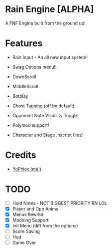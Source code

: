 # Rain Engine [ALPHA]

A FNF Engine built from the ground up!

# Features

* Rain Input - An all new input system!

* Swag Options menu!!

* DownScroll

* MiddleScroll

* Botplay

* Ghost Tapping (off by default)

* Opponent Note Visibility Toggle

* Polymod support!

* Character and Stage .hscript files!

# Credits

* [YoPhlox (me!)](https://x.com/yophlox)

# TODO

- [ ] Hold Notes - NOT BIGGEST PRIORITY RN LOL
- [x] Player and Opp Anims
- [x] Menus Rewrite
- [x] Modding Support
- [x] Init Menu (diff from the options)
- [ ] Score Saving
- [ ] Hud
- [ ] Game Over